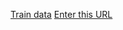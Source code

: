 [Train data](https://www.kaggle.com/ravibhalala217/indiantrains)
[Enter this URL](https://localhost:8080/static/)
